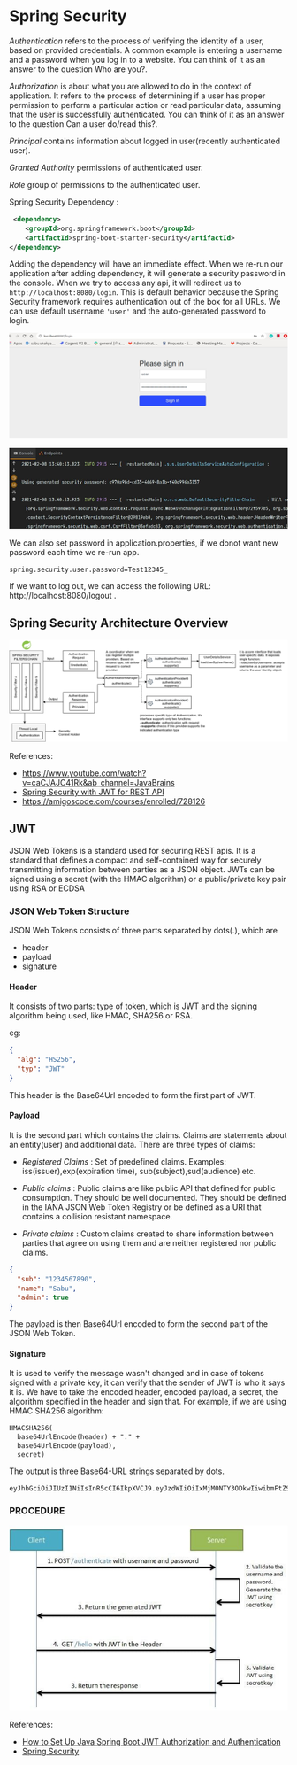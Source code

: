 # Spring Security #

*Authentication* refers to the process of verifying the identity of a user, based on provided credentials. A common
example is entering a username and a password when you log in to a website. You can think of it as an answer to 
the question Who are you?.

*Authorization* is about what you are allowed to do in the context of application. It refers to the process of 
determining if a user has proper permission to perform a particular action or read particular data, assuming that 
the user is successfully authenticated. You can think of it as an answer to the question Can a user do/read this?.

*Principal* contains information about logged in user(recently authenticated user).

*Granted Authority* permissions of authenticated user.

*Role* group of permissions to the authenticated user.

Spring Security Dependency :
```xml
 <dependency>
    <groupId>org.springframework.boot</groupId>
    <artifactId>spring-boot-starter-security</artifactId>
</dependency>
```
Adding the dependency will have an immediate effect. When we re-run our application after adding dependency, it will
generate a security password in the console. When we try to access any api, it will redirect us to  
`http://localhost:8080/login`. This is default behavior because the Spring Security framework requires authentication
out of the box for all URLs. We can use default username `'user'` and the auto-generated password to login.

![Alt text](./spring-login.jpg?raw=true "Title")

![Alt text](./spring-password.jpg?raw=true "Title")

We can also set password in application.properties, if we donot want new password each time we re-run app.
```properties
spring.security.user.password=Test12345_
```
If we want to log out, we can access the following URL: http://localhost:8080/logout .


## Spring Security Architecture Overview ##

![Alt text](./Auth.png?raw=true "Title")

References:

- https://www.youtube.com/watch?v=caCJAJC41Rk&ab_channel=JavaBrains
- [Spring Security with JWT for REST API](https://www.toptal.com/spring/spring-security-tutorial)
- https://amigoscode.com/courses/enrolled/728126

## JWT ##

JSON Web Tokens is a standard used for securing REST apis. It is a standard that defines a compact and self-contained 
way for securely transmitting information between parties as a JSON object. JWTs can be signed using a secret 
(with the HMAC algorithm) or a public/private key pair using RSA or ECDSA

### JSON Web Token Structure ###

JSON Web Tokens consists of three parts separated by dots(.), which are 

- header
- payload
- signature

#### Header ####

It consists of two parts: type of token, which is JWT and the signing algorithm being used, like HMAC, SHA256 or RSA.

eg:
```json
{
  "alg": "HS256",
  "typ": "JWT"
}
```
This header is the Base64Url encoded to form the first part of JWT.

#### Payload ####

It is the second part which contains the claims. Claims are statements about an entity(user) 
and additional data. There are three types of claims:

- *Registered Claims* : Set of predefined claims. Examples: iss(issuer),exp(expiration time), sub(subject),sud(audience) etc.

- *Public claims* : Public claims are like public API that defined for public consumption. They should be well documented. 
They should be defined in the IANA JSON Web Token Registry or be defined as a URI that contains a collision resistant namespace.

- *Private claims* : Custom claims created to share information between parties that agree on using 
them and are neither registered nor public claims.

```json
{
  "sub": "1234567890",
  "name": "Sabu",
  "admin": true
}
```
The payload is then Base64Url encoded to form the second part of the JSON Web Token.

#### Signature ####
It is used to verify the message wasn't changed and in case of tokens signed with a private key, it can verify that the 
sender of JWT is who it says it is.
We have to take the encoded header, encoded payload, a secret, the algorithm specified in the header and sign that.
For example, if we are using HMAC SHA256 algorithm:

```
HMACSHA256(
  base64UrlEncode(header) + "." +
  base64UrlEncode(payload),
  secret)
```

The output is three Base64-URL strings separated by dots. 
```
eyJhbGciOiJIUzI1NiIsInR5cCI6IkpXVCJ9.eyJzdWIiOiIxMjM0NTY3ODkwIiwibmFtZSI6IkpvaG4gRG9lIiwiaWF0IjoxNTE2MjM5MDIyfQ.SflKxwRJSMeKKF2QT4fwpMeJf36POk6yJV_adQssw5c
```
### PROCEDURE ###

![Alt text](./jwt.jpg?raw=true "Title")

References:

- [How to Set Up Java Spring Boot JWT Authorization and Authentication](https://www.freecodecamp.org/news/how-to-setup-jwt-authorization-and-authentication-in-spring/)
- [Spring Security](https://amigoscode.com/)